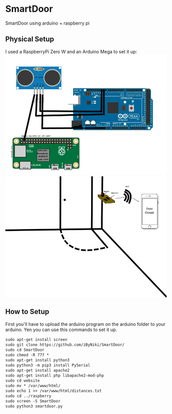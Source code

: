 # SmartDoor
SmartDoor using arduino + raspberry pi

## Physical Setup
I used a RaspberryPi Zero W and an Arduino Mega to set it up:
![Circuit Setup](setup/circuit.png)
![Door Setup](setup/scheme.png)

## How to Setup
First you'll have to upload the arduino program on the arduino folder to your arduino.
Yen you can use this commands to set it up.
```shell
sudo apt-get install screen
sudo git clone https://github.com/iByNiki/SmartDoor/
sudo cd SmartDoor
sudo chmod -R 777 *
sudo apt-get install python3
sudo python3 -m pip3 install PySerial
sudo apt-get install apache2
sudo apt-get install php libapache2-mod-php
sudo cd website
sudo mv * /var/www/html/
sudo echo 1 >> /var/www/html/distances.txt
sudo cd ../raspberry
sudo screen -S SmartDoor
sudo python3 smartdoor.py
```
